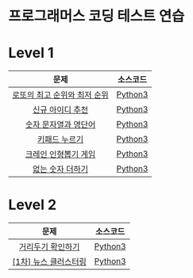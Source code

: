 # 프로그래머스 코딩 테스트 연습

# Level 1
|문제|소스코드|
|:---:|:---:|
|[로또의 최고 순위와 최저 순위](https://programmers.co.kr/learn/courses/30/lessons/77484)|[Python3](https://github.com/wlsdnjs0707/practice_programmers/blob/main/level1_77484.py)|
|[신규 아이디 추천](https://programmers.co.kr/learn/courses/30/lessons/72410)|[Python3](https://github.com/wlsdnjs0707/practice_programmers/blob/main/level1_72410.py)|
|[숫자 문자열과 영단어](https://programmers.co.kr/learn/courses/30/lessons/81301)|[Python3](https://github.com/wlsdnjs0707/practice_programmers/blob/main/level1_81301.py)|
|[키패드 누르기](https://programmers.co.kr/learn/courses/30/lessons/67256)|[Python3](https://github.com/wlsdnjs0707/practice_programmers/blob/main/level1_67256.py)|
|[크레인 인형뽑기 게임](https://programmers.co.kr/learn/courses/30/lessons/64061)|[Python3](https://github.com/wlsdnjs0707/practice_programmers/blob/main/level1_64061.py)|
|[없는 숫자 더하기](https://programmers.co.kr/learn/courses/30/lessons/86051)|[Python3](https://github.com/wlsdnjs0707/practice_programmers/blob/main/level1_86051.py)|


# Level 2
|문제|소스코드|
|:---:|:---:|
|[거리두기 확인하기](https://programmers.co.kr/learn/courses/30/lessons/81302)|[Python3](https://github.com/wlsdnjs0707/practice_programmers/blob/main/level2_81302.py)|
|[[1차] 뉴스 클러스터링](https://programmers.co.kr/learn/courses/30/lessons/17677)|[Python3](https://github.com/wlsdnjs0707/practice_programmers/blob/main/level2_17677.py)|